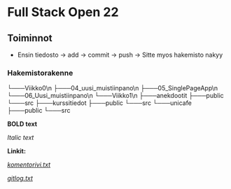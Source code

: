 # Full Stack Open 22

## Toiminnot

- Ensin tiedosto -> add -> commit -> push -> Sitte myos hakemisto nakyy

### Hakemistorakenne

└───Viikko0\n
    ├───04_uusi_muistiinpano\n
    ├───05_SinglePageApp\n
    └───06_Uusi_muistiinpano\n
└───Viikko1\n
    ├───anekdootit
    	├───public
    	└───src
    ├───kurssitiedot
    	├───public
    	└───src
    └───unicafe
    	├───public
    	└───src


**BOLD text**

_Italic text_

**Linkit:**

_[komentorivi.txt](https://github.com/julkpas/ot-harjoitustyo/blob/main/laskarit/viikko1/komentorivi.txt)_

_[gitlog.txt](https://github.com/julkpas/ot-harjoitustyo/blob/main/laskarit/viikko1/gitlog.txt)_

